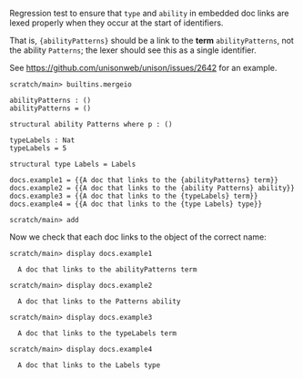 Regression test to ensure that `type` and `ability` in embedded doc links are
lexed properly when they occur at the start of identifiers.

That is, `{abilityPatterns}` should be a link to the **term** `abilityPatterns`,
not the ability `Patterns`; the lexer should see this as a single identifier.

See https://github.com/unisonweb/unison/issues/2642 for an example.

``` ucm :hide
scratch/main> builtins.mergeio
```

``` unison :hide
abilityPatterns : ()
abilityPatterns = ()

structural ability Patterns where p : ()

typeLabels : Nat
typeLabels = 5

structural type Labels = Labels

docs.example1 = {{A doc that links to the {abilityPatterns} term}}
docs.example2 = {{A doc that links to the {ability Patterns} ability}}
docs.example3 = {{A doc that links to the {typeLabels} term}}
docs.example4 = {{A doc that links to the {type Labels} type}}
```

``` ucm :hide
scratch/main> add
```

Now we check that each doc links to the object of the correct name:

``` ucm
scratch/main> display docs.example1

  A doc that links to the abilityPatterns term

scratch/main> display docs.example2

  A doc that links to the Patterns ability

scratch/main> display docs.example3

  A doc that links to the typeLabels term

scratch/main> display docs.example4

  A doc that links to the Labels type
```
